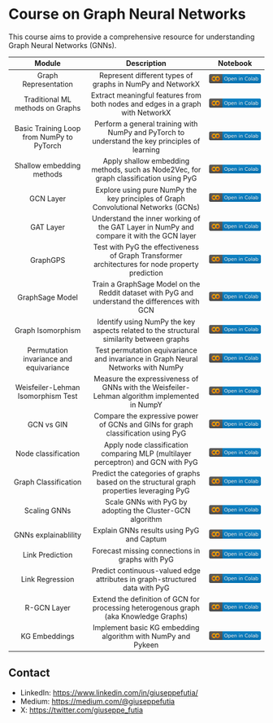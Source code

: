 # Course on Graph Neural Networks
This course aims to provide a comprehensive resource for understanding Graph Neural Networks (GNNs).



|                   Module                  |                                           Description                                           |                                                                        Notebook                                                                       |
|:-----------------------------------------:|:-----------------------------------------------------------------------------------------------:|:-----------------------------------------------------------------------------------------------------------------------------------------------------:|
| Graph Representation                      | Represent different types of graphs in NumPy and NetworkX                                       | <a href="https://colab.research.google.com/drive/1_zklstMptZK6R4HK-ZqQb5ywQZBtdcXZ?usp=sharing"><img src="images/colab.svg" alt="Open In Colab"></a>  |
| Traditional ML methods on Graphs          | Extract meaningful features from both nodes and edges in a graph with NetworkX                  | <a href="https://colab.research.google.com/drive/1Y_r8IgVkGi75AD9JK4rBfEKw9IhJ5lie?usp=sharing"><img src="images/colab.svg" alt="Open In Colab"></a>  |
| Basic Training Loop from NumPy to PyTorch | Perform a general training with NumPy and PyTorch to understand the key principles of learning  | <a href="https://colab.research.google.com/drive/1Jd9SgPKgtWQ4rwfc3-b83LsQAcf2X2I3?usp=sharing"><img src="images/colab.svg" alt="Open In Colab"></a>  |
| Shallow embedding methods                 | Apply shallow embedding methods, such as Node2Vec, for graph classification using PyG           | <a href="https://colab.research.google.com/drive/1-LKv3m9N3tZKaR2l_1Mc1R-0b3gVg8Xw?usp=sharing"><img src="images/colab.svg" alt="Open In Colab"></a>  |
| GCN Layer                                 | Explore using pure NumPy the key principles of Graph Convolutional Networks (GCNs)              | <a href="https://colab.research.google.com/drive/1F9_agkpEIJUWSBI5JRYp_CvvbnpY4aU7?usp=sharing"><img src="images/colab.svg" alt="Open In Colab"></a>  |
| GAT Layer                                 | Understand the inner working of the GAT Layer in NumPy and compare it with the GCN layer        | <a href="https://colab.research.google.com/drive/1_hu4OJs6Q69vw3F0TKp3gda-DyyLoltZ?usp=sharing"><img src="images/colab.svg" alt="Open In Colab"></a>  |
| GraphGPS                                  | Test with PyG the effectiveness of Graph Transformer architectures for node property prediction | <a href="https://colab.research.google.com/drive/18A7YyfXMI5DdMiseuxE455NBsb6TnkOp?usp=sharing"><img src="images/colab.svg" alt="Open In Colab"></a>  |
| GraphSage Model                           | Train a GraphSage Model on the Reddit dataset with PyG and understand the differences with GCN  | <a href="https://colab.research.google.com/drive/1tEtcrx4aITmtyKSJgFE9a2kvTpPbx6TO?usp=sharing"><img src="images/colab.svg" alt="Open In Colab"></a>  |
| Graph Isomorphism                         | Identify using NumPy the key aspects related to the structural similarity between graphs        | <a href="https://colab.research.google.com/drive/1N9bYrJptwiT86DUOBZ0f5cXGGw6qlrd8?usp=sharing"><img src="images/colab.svg" alt="Open In Colab"></a>  |
| Permutation invariance and equivariance   | Test permutation equivariance and invariance in Graph Neural Networks with NumPy                | <a href="https://colab.research.google.com/drive/1hKCctLxhLke6hMK2_whlxXj0zwM5QkWI?usp=sharing"><img src="images/colab.svg" alt="Open In Colab"></a>  |
| Weisfeiler-Lehman Isomorphism Test        | Measure the expressiveness of GNNs with the Weisfeiler-Lehman algorithm implemented in NumpY    | <a href="https://colab.research.google.com/drive/1s-d9Ji3OmLldOQwsyIQlhgyHLJHHBkui?usp=sharing"><img src="images/colab.svg" alt="Open In Colab"></a>  |
| GCN vs GIN                                | Compare the expressive power of GCNs and GINs for graph classification using PyG                | <a href="https://colab.research.google.com/drive/1KAUg26RRPJtT5ZolJNF26CO2tEbgDOsg?usp=sharing "><img src="images/colab.svg" alt="Open In Colab"></a> |
| Node classification                       | Apply node classification comparing MLP (multilayer perceptron) and GCN with PyG                | <a href="https://colab.research.google.com/drive/1msCAgSOHTap7JfVinDIHTbZ-xQFwOiUQ?usp=sharing "><img src="images/colab.svg" alt="Open In Colab"></a> |
| Graph Classification                      | Predict the categories of graphs based on the structural graph properties leveraging PyG        | <a href="https://colab.research.google.com/drive/1snrrXop6mx6ImvBHGn6oy_cHsIMiJx3W?usp=sharing"><img src="images/colab.svg" alt="Open In Colab"></a>  |
| Scaling GNNs                              | Scale GNNs with PyG by adopting the Cluster-GCN algorithm                                       | <a href="https://colab.research.google.com/drive/16lQ2xPW-ZFERy4LHhDForbIAPqQxfova?usp=sharing"><img src="images/colab.svg" alt="Open In Colab"></a>  |
| GNNs explainablility                      | Explain GNNs results using PyG and Captum                                                       | <a href="https://colab.research.google.com/drive/19AOiJZcCblhgK2SDZHyIuPiDKzW8HW_d?usp=sharing"><img src="images/colab.svg" alt="Open In Colab"></a>  |
| Link Prediction                           | Forecast missing connections in graphs with PyG                                                 | <a href="https://colab.research.google.com/drive/1hmsobQvQ4TsMOJAfuQOQ-kFpH-SiSGGT?usp=sharing"><img src="images/colab.svg" alt="Open In Colab"></a>  |
| Link Regression                           | Predict continuous-valued edge attributes in graph-structured data with PyG                     | <a href="https://colab.research.google.com/drive/1oMW5JqV4sL_CY6eGHiawcaysCW58LWI9?usp=sharing"><img src="images/colab.svg" alt="Open In Colab"></a>  |
| R-GCN Layer                               | Extend the definition of GCN for processing heterogenous graph (aka Knowledge Graphs)           | <a href="https://colab.research.google.com/drive/1kvUX0wegmeJAxzFtZGQh4pNyERlPYSgU?usp=sharing"><img src="images/colab.svg" alt="Open In Colab"></a>  |
| KG Embeddings                             | Implement basic KG embedding algorithm with NumPy and Pykeen                                    | <a href="https://colab.research.google.com/drive/1AQJx6xOVlxxqSUKknwDrkGgP-1_GRlAk?usp=sharing"><img src="images/colab.svg" alt="Open In Colab"></a>  |

## Contact

* LinkedIn: https://www.linkedin.com/in/giuseppefutia/
* Medium: https://medium.com/@giuseppefutia
* X: https://twitter.com/giuseppe_futia

